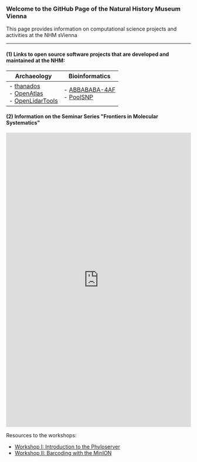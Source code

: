 ### Welcome to the GitHub Page of the Natural History Museum Vienna

This page provides information on computational science projects and activities at the NHM sVienna

* * *

#### (1) Links to open source software projects that are developed and maintained at the NHM:

| Archaeology                                                                                                                                                                           | Bioinformatics                                                                                                            |
| ------------------------------------------------------------------------------------------------------------------------------------------------------------------------------------- | ------------------------------------------------------------------------------------------------------------------------- |
| -   [thanados](https://github.com/nhmvienna/thanados)<br>-   [OpenAtlas](https://github.com/nhmvienna/OpenAtlas)<br>-   [OpenLidarTools](https://github.com/nhmvienna/OpenLidarTools) | -   [ABBABABA-4AF](https://github.com/nhmvienna/ABBABABA-4AF)<br>     -   [PoolSNP](https://github.com/nhmvienna/PoolSNP) |

#### (2) Information on the Seminar Series "**Frontiers in Molecular Systematics**"

<iframe frameborder="0" width="100%" height="800" src="https://docs.google.com/spreadsheets/d/e/2PACX-1vQZ-UnprPjfyp3oX0VGUBcL_erU21vTL7r0pmEKZ-c7xD1V1TYkqOqMibpP7cfoedUewYk-GpZSc0PL/pubhtml?gid=0&amp;single=true&amp;widget=true&amp;headers=false"></iframe>

Resources to the workshops:

-   [Workshop I: Introduction to the Phyloserver](https://github.com/nhmvienna/Workshop_I_Intro_to_Phyloserver)
-   [Workshop II: Barcoding with the MinION](https://github.com/nhmvienna/Workshop_II_MinION_barcoding)
